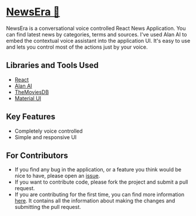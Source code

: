 # [NewsEra 📰](https://newsera-app.netlify.app)

NewsEra is a conversational voice controlled React News Application. You can find latest news by categories, terms and sources. I've used Alan AI to embed the contextual voice assistant into the application UI. It's easy to use and lets you control most of the actions just by your voice.

## Libraries and Tools Used

- [React](https://reactjs.org)
- [Alan AI](https://alan.app)
- [TheMoviesDB](https://www.themoviedb.org/)
- [Material UI](https://mui.com)

## Key Features

- Completely voice controlled
- Simple and responsive UI

## For Contributors

- If you find any bug in the application, or a feature you think would be nice to have, please open an [issue](https://github.com/HrishabhCodes/voice-assisted-movies-app/issues).
- If you want to contribute code, please fork the project and submit a pull request.
- If you are contributing for the first time, you can find more information [here](https://www.freecodecamp.org/news/how-to-contribute-to-open-source-projects-beginners-guide/). It contains all the information about making the changes and submitting the pull request.
